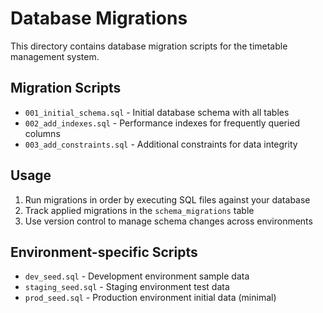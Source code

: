 # Database Migrations

This directory contains database migration scripts for the timetable management system.

## Migration Scripts

- `001_initial_schema.sql` - Initial database schema with all tables
- `002_add_indexes.sql` - Performance indexes for frequently queried columns
- `003_add_constraints.sql` - Additional constraints for data integrity

## Usage

1. Run migrations in order by executing SQL files against your database
2. Track applied migrations in the `schema_migrations` table
3. Use version control to manage schema changes across environments

## Environment-specific Scripts

- `dev_seed.sql` - Development environment sample data
- `staging_seed.sql` - Staging environment test data  
- `prod_seed.sql` - Production environment initial data (minimal)
